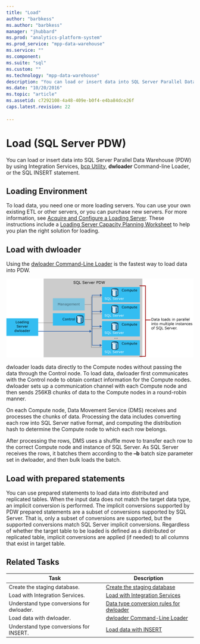 ```yaml
---
title: "Load"
author: "barbkess" 
ms.author: "barbkess"
manager: "jhubbard"	  
ms.prod: "analytics-platform-system"
ms.prod_service: "mpp-data-warehouse"
ms.service: ""
ms.component:
ms.suite: "sql"
ms.custom: ""
ms.technology: "mpp-data-warehouse"
description: "You can load or insert data into SQL Server Parallel Data Warehouse (PDW) by using Integration Services, bcp Utility, dwloader, or the SQL INSERT statement."
ms.date: "10/20/2016"
ms.topic: "article"
ms.assetid: c7292108-4a48-409e-b0f4-e4ba84dce26f
caps.latest.revision: 22

---
```


# Load (SQL Server PDW)
You can load or insert data into SQL Server Parallel Data Warehouse (PDW) by using Integration Services, [bcp Utility](../tools/bcp-utility.md), **dwloader** Command-line Loader, or the SQL INSERT statement.  

## Loading Environment  
To load data, you need one or more loading servers. You can use your own existing ETL or other servers, or you can purchase new servers. For more information, see [Acquire and Configure a Loading Server](acquire-and-configure-loading-server.md). These instructions include a [Loading Server Capacity Planning Worksheet](loading-server-capacity-planning-worksheet.md) to help you plan the right solution for loading.  
  
## Load with dwloader  
Using the [dwloader Command-Line Loader](dwloader.md) is the fastest way to load data into PDW.  
  
![Loading process](media/loading-process.png "Loading process")  
  
dwloader loads data directly to the Compute nodes without passing the data through the Control node. To load data, dwloader first communicates with the Control node to obtain contact information for the Compute nodes. dwloader sets up a communication channel with each Compute node and then sends 256KB chunks of data to the Compute nodes in a round-robin manner.  
  
On each Compute node, Data Movement Service (DMS) receives and processes the chunks of data. Processing the data includes converting each row into SQL Server native format, and computing the distribution hash to determine the Compute node to which each row belongs.  
  
After processing the rows, DMS uses a shuffle move to transfer each row to the correct Compute node and instance of SQL Server. As SQL Server receives the rows, it batches them according to the **–b** batch size parameter set in dwloader, and then bulk loads the batch.  

## Load with prepared statements

You can use prepared statements to load data into distributed and replicated tables. When the input data does not match the target data type, an implicit conversion is performed. The implicit conversions supported by PDW prepared statements are a subset of conversions supported by SQL Server. That is, only a subset of conversions are supported, but the supported conversions match SQL Server implicit conversions. Regardless of whether the target table to be loaded is defined as a distributed or replicated table, implicit conversions are applied (if needed) to all columns that exist in target table. 

<!-- MISSING LINK
For more information, see [Prepared statements](prepared-statements.md).
-->
  
## Related Tasks  
  
|Task|Description|  
|--------|---------------|  
|Create the staging database.|[Create the staging database](staging-database.md)|  
|Load with Integration Services.|[Load with Integration Services](load-with-ssis.md)|  
|Understand type conversions for dwloader.|[Data type conversion rules for dwloader](dwloader-data-type-conversion-rules.md)|  
|Load data with dwloader.|[dwloader Command-Line Loader](dwloader.md)|  
|Understand type conversions for INSERT.|[Load data with INSERT](load-with-insert.md)|  
 
<!-- MISSING LINKS
## See Also  
[Grant permissions to load data](grant-permissions-to-load-data.md)  
[Common metadata query examles](metadata-query-examples.md)  
  
-->
